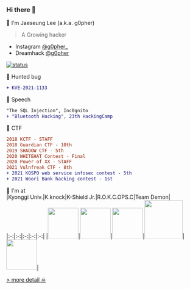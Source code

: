 ### Hi there 👋

🌱 I'm Jaeseung Lee (a.k.a. g0pher)  
> A Growing hacker
- Instagram [@g0pher_](https://www.instagram.com/g0pher_/)  
- Dreamhack [@g0pher](https://dreamhack.io/users/419)  

[![status](https://github-readme-stats.vercel.app/api?username=g0pher98&show_icons=true&title_color=db61a2&text_color=ddd&icon_color=4d99e8&bg_color=0d1117&border_color=fff&border_radius=10)](https://github.com/anuraghazra/github-readme-stats)  


🐞 Hunted bug
```diff
+ KVE-2021-1133
```

📢 Speech
```diff
"The SQL Injection", Inc0gnito
+ "Bluetooth Hacking", 23th HackingCamp
```

🚩 CTF
```diff
2018 KCTF - STAFF
2018 Guardian CTF - 10th
2019 SHADOW CTF - 5th
2020 WHITEHAT Contest - Final
2020 Power of XX - STAFF
2021 Vulnfreak CTF - 8th
+ 2021 KOSPO web service infosec contest - 5th
+ 2021 Woori Bank hacking contest - 1st
```

📌 I'm at  
|Kyonggi Univ.|K.knock|K-Shield Jr.|R.O.K.C.OPS.C|Team Demon|
|:-:|:-:|:-:|:-:|:-:|
|[<img width="80px" src="https://user-images.githubusercontent.com/44149738/137625672-76ef3a21-60ab-4bd3-87f0-69bd07d3ff50.png">](http://www.kyonggi.ac.kr/KyonggiUp.kgu)|[<img width="80px" src="https://user-images.githubusercontent.com/44149738/137625577-e5c0f841-5f1b-404e-a744-c43a6aec5512.png">](https://kknock.org)|[<img width="80px" src="https://user-images.githubusercontent.com/44149738/137624914-1b83bcd1-6b90-4d36-b81d-bed28b86d63b.png">](http://kshieldjr.org)|[<img width="100px" src="https://user-images.githubusercontent.com/44149738/137625057-e5af828b-2415-41aa-b3e1-2e836bb4f502.png">](https://www.mnd.go.kr/mbshome/mbs/mndEN/)|[<img width="80px" src="https://user-images.githubusercontent.com/44149738/137625028-37bfc86c-bb69-4e0b-9a5a-1cd7340f0780.png">](https://demon-kr.github.io/)|

[> more detail ☠](/detail.md)
